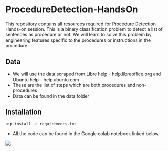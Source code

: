 # ProcedureDetection-HandsOn
This repository contains all resources required for Procedure Detection Hands-on session. This is a binary classification problem to detect a list of sentences as procedure or not. We will learn to solve this problem by engineering features specific to the procedures or instructions in the procedure. 

## Data
- We will use the data scraped from Libre help - help.libreoffice.org and Ubuntu help - help.ubuntu.com 
- These are the list of steps which are both procedures and non-procedures
- Data can be found in the data folder

## Installation
```
pip install -r requirements.txt
```

- All the code can be found in the Google colab notebook linked below.

[![](https://colab.research.google.com/assets/colab-badge.svg)](https://colab.research.google.com/drive/1XYNef9zcHhTjt6kM6ydL9oXTshoRknIV)
